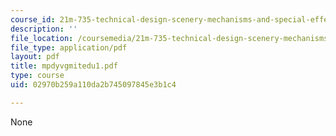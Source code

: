 ```yaml
---
course_id: 21m-735-technical-design-scenery-mechanisms-and-special-effects-spring-2004
description: ''
file_location: /coursemedia/21m-735-technical-design-scenery-mechanisms-and-special-effects-spring-2004/02970b259a110da2b745097845e3b1c4_mpdyvgmitedu1.pdf
file_type: application/pdf
layout: pdf
title: mpdyvgmitedu1.pdf
type: course
uid: 02970b259a110da2b745097845e3b1c4

---
```

None